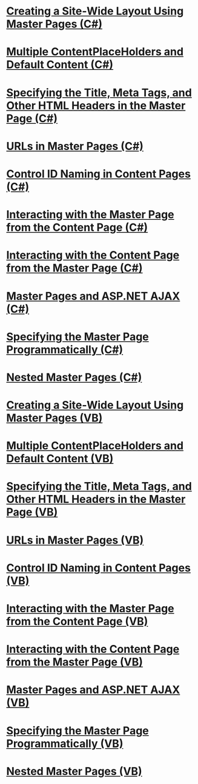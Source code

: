 # [Creating a Site-Wide Layout Using Master Pages (C#)](creating-a-site-wide-layout-using-master-pages-cs.md)
# [Multiple ContentPlaceHolders and Default Content (C#)](multiple-contentplaceholders-and-default-content-cs.md)
# [Specifying the Title, Meta Tags, and Other HTML Headers in the Master Page (C#)](specifying-the-title-meta-tags-and-other-html-headers-in-the-master-page-cs.md)
# [URLs in Master Pages (C#)](urls-in-master-pages-cs.md)
# [Control ID Naming in Content Pages (C#)](control-id-naming-in-content-pages-cs.md)
# [Interacting with the Master Page from the Content Page (C#)](interacting-with-the-master-page-from-the-content-page-cs.md)
# [Interacting with the Content Page from the Master Page (C#)](interacting-with-the-content-page-from-the-master-page-cs.md)
# [Master Pages and ASP.NET AJAX (C#)](master-pages-and-asp-net-ajax-cs.md)
# [Specifying the Master Page Programmatically (C#)](specifying-the-master-page-programmatically-cs.md)
# [Nested Master Pages (C#)](nested-master-pages-cs.md)
# [Creating a Site-Wide Layout Using Master Pages (VB)](creating-a-site-wide-layout-using-master-pages-vb.md)
# [Multiple ContentPlaceHolders and Default Content (VB)](multiple-contentplaceholders-and-default-content-vb.md)
# [Specifying the Title, Meta Tags, and Other HTML Headers in the Master Page (VB)](specifying-the-title-meta-tags-and-other-html-headers-in-the-master-page-vb.md)
# [URLs in Master Pages (VB)](urls-in-master-pages-vb.md)
# [Control ID Naming in Content Pages (VB)](control-id-naming-in-content-pages-vb.md)
# [Interacting with the Master Page from the Content Page (VB)](interacting-with-the-master-page-from-the-content-page-vb.md)
# [Interacting with the Content Page from the Master Page (VB)](interacting-with-the-content-page-from-the-master-page-vb.md)
# [Master Pages and ASP.NET AJAX (VB)](master-pages-and-asp-net-ajax-vb.md)
# [Specifying the Master Page Programmatically (VB)](specifying-the-master-page-programmatically-vb.md)
# [Nested Master Pages (VB)](nested-master-pages-vb.md)
